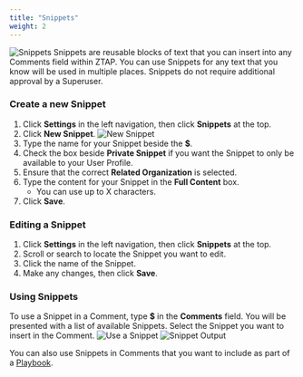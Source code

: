 ```yaml
---
title: "Snippets"
weight: 2
---
```

![Snippets](/ztap/media/snippets_main.png)
Snippets are reusable blocks of text that you can insert into any Comments field within ZTAP. You can use Snippets for any text that you know will be used in multiple places. Snippets do not require additional approval by a Superuser.

### Create a new Snippet
1. Click **Settings** in the left navigation, then click **Snippets** at the top.
2. Click **New Snippet**.
![New Snippet](/ztap/media/snippets_create_1.png)
3. Type the name for your Snippet beside the **$**.
4. Check the box beside **Private Snippet** if you want the Snippet to only be available to your User Profile.
5. Ensure that the correct **Related Organization** is selected.
6. Type the content for your Snippet in the **Full Content** box.
   - You can use up to X characters.
7. Click **Save**.

### Editing a Snippet
1. Click **Settings** in the left navigation, then click **Snippets** at the top.
2. Scroll or search to locate the Snippet you want to edit.
3. Click the name of the Snippet.
4. Make any changes, then click **Save**.

### Using Snippets
To use a Snippet in a Comment, type **$** in the **Comments** field. You will be presented with a list of available Snippets. Select the Snippet you want to insert in the Comment.
![Use a Snippet](/ztap/media/snippets_use_1.png)
![Snippet Output](/ztap/media/snippets_use_2.png)

You can also use Snippets in Comments that you want to include as part of a [Playbook](/ztap/orchestration/playbooks/).


